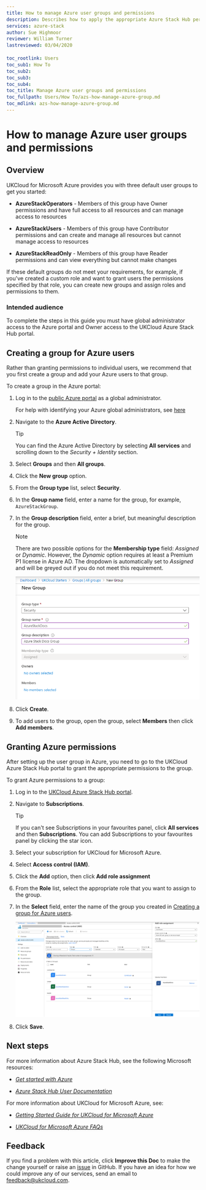 ```yaml
---
title: How to manage Azure user groups and permissions
description: Describes how to apply the appropriate Azure Stack Hub permissions to your UKCloud for Microsoft Azure users
services: azure-stack
author: Sue Highmoor
reviewer: William Turner
lastreviewed: 03/04/2020

toc_rootlink: Users
toc_sub1: How To
toc_sub2:
toc_sub3:
toc_sub4:
toc_title: Manage Azure user groups and permissions 
toc_fullpath: Users/How To/azs-how-manage-azure-group.md
toc_mdlink: azs-how-manage-azure-group.md
---
```


# How to manage Azure user groups and permissions

## Overview

UKCloud for Microsoft Azure provides you with three default user groups to get you started:

- **AzureStackOperators** - Members of this group have Owner permissions and have full access to all resources and can manage access to resources

- **AzureStackUsers** - Members of this group have Contributor permissions and can create and manage all resources but cannot manage access to resources

- **AzureStackReadOnly** - Members of this group have Reader permissions and can view everything but cannot make changes

If these default groups do not meet your requirements, for example, if you've created a custom role and want to grant users the permissions specified by that role, you can create new groups and assign roles and permissions to them.

### Intended audience

To complete the steps in this guide you must have global administrator access to the Azure portal and Owner access to the UKCloud Azure Stack Hub portal.

## Creating a group for Azure users

Rather than granting permissions to individual users, we recommend that you first create a group and add your Azure users to that group.

To create a group in the Azure portal:

1. Log in to the [public Azure portal](https://portal.azure.com) as a global administrator.

    For help with identifying your Azure global administrators, see [here](azs-how-identify-global-admins.md)

2. Navigate to the **Azure Active Directory**.

    > [!TIP]
    > You can find the Azure Active Directory by selecting **All services** and scrolling down to the *Security + Identity* section.

3. Select **Groups** and then **All groups**.

4. Click the **New group** option.

5. From the **Group type** list, select **Security**.

6. In the **Group name** field, enter a name for the group, for example, `AzureStackGroup`.

7. In the **Group description** field, enter a brief, but meaningful description for the group.

    > [!NOTE]
    > There are two possible options for the **Membership type** field: *Assigned* or *Dynamic*. However, the *Dynamic* option requires at least a Premium P1 license in Azure AD. The dropdown is automatically set to *Assigned* and will be greyed out if you do not meet this requirement.

    ![Group blade](images/azs-portal-add-group.png)

9. Click **Create**.

10. To add users to the group, open the group, select **Members** then click **Add members**.

## Granting Azure permissions

After setting up the user group in Azure, you need to go to the UKCloud Azure Stack Hub portal to grant the appropriate permissions to the group.

To grant Azure permissions to a group:

1. Log in to the [UKCloud Azure Stack Hub portal](https://portal.frn00006.azure.ukcloud.com).

2. Navigate to **Subscriptions**.

    > [!TIP]
    > If you can't see Subscriptions in your favourites panel, click **All services** and then **Subscriptions**. You can add Subscriptions to your favourites panel by clicking the star icon.

3. Select your subscription for UKCloud for Microsoft Azure.

4. Select **Access control (IAM)**.

5. Click the **Add** option, then click **Add role assignment**

6. From the **Role** list, select the appropriate role that you want to assign to the group.

7. In the **Select** field, enter the name of the group you created in [Creating a group for Azure users](#creating-a-group-for-azure-users).

    ![Add permissions blade](images/azs-portal_add-permissions.png)

8. Click **Save**.

## Next steps

For more information about Azure Stack Hub, see the following Microsoft resources:

- [*Get started with Azure*](https://azure.microsoft.com/en-gb/get-started/)

- [*Azure Stack Hub User Documentation*](https://docs.microsoft.com/en-us/azure/azure-stack/user/)

For more information about UKCloud for Microsoft Azure, see:

- [*Getting Started Guide for UKCloud for Microsoft Azure*](azs-gs.md)

- [*UKCloud for Microsoft Azure FAQs*](azs-faq.md)

## Feedback

If you find a problem with this article, click **Improve this Doc** to make the change yourself or raise an [issue](https://github.com/UKCloud/documentation/issues) in GitHub. If you have an idea for how we could improve any of our services, send an email to <feedback@ukcloud.com>.
